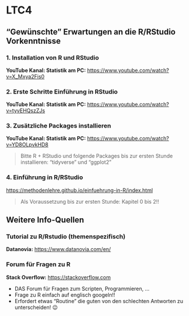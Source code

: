 LTC4
================

## “Gewünschte” Erwartungen an die R/RStudio Vorkenntnisse

### 1. Installation von R und RStudio

**YouTube Kanal: Statistik am PC:**
https://www.youtube.com/watch?v=X_Mxya2Fis0

### 2. Erste Schritte Einführung in RStudio

**YouTube Kanal: Statistik am PC:**
https://www.youtube.com/watch?v=tyvEHQszZJs

### 3. Zusätzliche Packages installieren

**YouTube Kanal: Statistik am PC:**
https://www.youtube.com/watch?v=YD8OLpvkHD8

> Bitte R + RStudio und folgende Packages bis zur ersten Stunde
> installieren: “tidyverse” und “ggplot2”

### 4. Einführung in R/RStudio

https://methodenlehre.github.io/einfuehrung-in-R/index.html

> Als Voraussetzung bis zur ersten Stunde: Kapitel 0 bis 2!!

## Weitere Info-Quellen

### Tutorial zu R/Rstudio (themenspezifisch)

**Datanovia:** https://www.datanovia.com/en/

### Forum für Fragen zu R

**Stack Overflow:** https://stackoverflow.com

-   DAS Forum für Fragen zum Scripten, Programmieren, …
-   Frage zu R einfach auf englisch googeln!!
-   Erfordert etwas “Routine” die guten von den schlechten Antworten zu
    unterscheiden! :wink:
